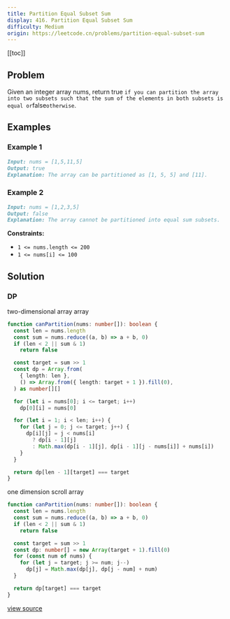 ```yaml
---
title: Partition Equal Subset Sum
display: 416. Partition Equal Subset Sum
difficulty: Medium
origin: https://leetcode.cn/problems/partition-equal-subset-sum
---
```


[[toc]]

## Problem

Given an integer array nums, return true `if you can partition the array into two subsets such that the sum of the elements in both subsets is equal or`false`otherwise`.

## Examples

### Example 1

```md
Input: nums = [1,5,11,5]
Output: true
Explanation: The array can be partitioned as [1, 5, 5] and [11].
```

### Example 2

```md
Input: nums = [1,2,3,5]
Output: false
Explanation: The array cannot be partitioned into equal sum subsets.
```

**Constraints:**

- <code>1 &lt;= nums.length &lt;= 200</code>
- <code>1 &lt;= nums[i] &lt;= 100</code>

## Solution

### DP

two-dimensional array array

```ts
function canPartition(nums: number[]): boolean {
  const len = nums.length
  const sum = nums.reduce((a, b) => a + b, 0)
  if (len < 2 || sum & 1)
    return false

  const target = sum >> 1
  const dp = Array.from(
    { length: len },
    () => Array.from({ length: target + 1 }).fill(0),
  ) as number[][]

  for (let i = nums[0]; i <= target; i++)
    dp[0][i] = nums[0]

  for (let i = 1; i < len; i++) {
    for (let j = 0; j <= target; j++) {
      dp[i][j] = j < nums[i]
        ? dp[i - 1][j]
        : Math.max(dp[i - 1][j], dp[i - 1][j - nums[i]] + nums[i])
    }
  }

  return dp[len - 1][target] === target
}
```

one dimension scroll array

```ts
function canPartition(nums: number[]): boolean {
  const len = nums.length
  const sum = nums.reduce((a, b) => a + b, 0)
  if (len < 2 || sum & 1)
    return false

  const target = sum >> 1
  const dp: number[] = new Array(target + 1).fill(0)
  for (const num of nums) {
    for (let j = target; j >= num; j--)
      dp[j] = Math.max(dp[j], dp[j - num] + num)
  }

  return dp[target] === target
}
```

[view source](https://leetcode.cn/problems/partition-equal-subset-sum)
